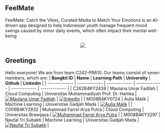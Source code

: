 ## FeelMate
FeelMate: Catch the Vibes, Curated Media to Match Your Emotions is an AI-driven app designed to help Indonesian youth manage frequent mood swings caused by minor daily events, which often impact their mental well-being
<p align="center">
  <img src="https://i.imgur.com/8OnWtoD.png"/>
</p>


## Greetings
Hello everyone! We are from team C242-PR610. Our teams consist of seven members, which are:
| **Bangkit ID**  | **Name** |  **Learning Path** | **University** | **Github** | **Linkedin** | 
| ------------- | -------------  | -------------  | -------------  | ------------- | ------------- |
| C262B4KY2438  | Maulana Umar Fadilah  | Cloud Computing   | Universitas Muhammadiyah Prof. Dr. Hamka  | [![Maulana Umar Fadilah](https://skillicons.dev/icons?i=github)](https://github.com/MaulanaUmarF)  | [![linkedin](https://img.shields.io/badge/linkedin-0A66C2?style=for-the-badge&logo=linkedin&logoColor=white)](https://www.linkedin.com/in/maulanaumarf/) |
|  M008B4KY0724	  | Aulia Malik   | Machine Learning   | Universitas Gadjah Mada    | [![Aulia Malik ](https://skillicons.dev/icons?i=github)]() |
| C006B4KY2832  | Muhammad Farrel Arya Putra  | Cloud Computing   | Universitas Brawijaya  | [![Muhammad Farrel Arya Putra](https://skillicons.dev/icons?i=github)]()   |
|  M008B4KY3297  | Naufal Tri Subakti	 | Machine Learning   | Universitas Gadjah Mada    | [![Naufal Tri Subakti](https://skillicons.dev/icons?i=github)]()   |
<!--

<!--

**Here are some ideas to get you started:**

🙋‍♀️ A short introduction - what is your organization all about?
🌈 Contribution guidelines - how can the community get involved?
👩‍💻 Useful resources - where can the community find your docs? Is there anything else the community should know?
🍿 Fun facts - what does your team eat for breakfast?
🧙 Remember, you can do mighty things with the power of [Markdown](https://docs.github.com/github/writing-on-github/getting-started-with-writing-and-formatting-on-github/basic-writing-and-formatting-syntax)
-->
